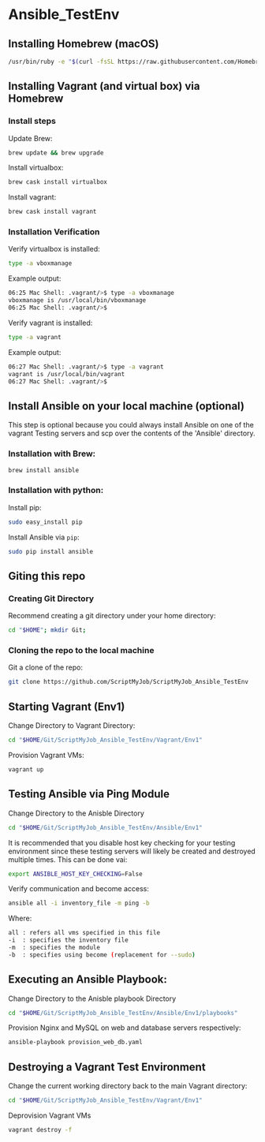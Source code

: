 # Ansible_TestEnv

## Installing Homebrew (macOS)

``` bash
/usr/bin/ruby -e "$(curl -fsSL https://raw.githubusercontent.com/Homebrew/install/master/install)"
```

## Installing Vagrant (and virtual box) via Homebrew

### Install steps

Update Brew:

``` bash
brew update && brew upgrade
```

Install virtualbox:

``` bash
brew cask install virtualbox
```

Install vagrant:

``` bash
brew cask install vagrant
```

### Installation Verification

Verify virtualbox is installed:

``` bash
type -a vboxmanage
```

Example output:

``` bash
06:25 Mac Shell: .vagrant/>$ type -a vboxmanage
vboxmanage is /usr/local/bin/vboxmanage
06:25 Mac Shell: .vagrant/>$
```

Verify vagrant is installed:

``` bash
type -a vagrant
```

Example output:

``` bash
06:27 Mac Shell: .vagrant/>$ type -a vagrant
vagrant is /usr/local/bin/vagrant
06:27 Mac Shell: .vagrant/>$
```

## Install Ansible on your local machine (optional)

This step is optional because you could always install Ansible on one of the vagrant Testing servers and scp over the contents of the 'Ansible' directory.

### Installation with Brew:

``` bash
brew install ansible
```

### Installation with python:

Install pip:

``` bash
sudo easy_install pip
```

Install Ansible via `pip`:

``` bash
sudo pip install ansible
```

## Giting this repo

### Creating Git Directory

Recommend creating a git directory under your home directory:

``` bash
cd "$HOME"; mkdir Git;
```

### Cloning the repo to the local machine

Git a clone of the repo:

``` bash
git clone https://github.com/ScriptMyJob/ScriptMyJob_Ansible_TestEnv
```

## Starting Vagrant (Env1)

Change Directory to Vagrant Directory:

``` bash
cd "$HOME/Git/ScriptMyJob_Ansible_TestEnv/Vagrant/Env1"
```

Provision Vagrant VMs:

``` bash
vagrant up
```

## Testing Ansible via Ping Module

Change Directory to the Anisble Directory

``` bash
cd "$HOME/Git/ScriptMyJob_Ansible_TestEnv/Ansible/Env1"
```

It is recommended that you disable host key checking for your testing environment since these testing servers will likely be created and destroyed multiple times.  This can be done vai:

``` bash
export ANSIBLE_HOST_KEY_CHECKING=False
```

Verify communication and become access:

``` bash
ansible all -i inventory_file -m ping -b
```

Where:

``` bash
all : refers all vms specified in this file
-i  : specifies the inventory file
-m  : specifies the module
-b  : specifies using become (replacement for --sudo)
```
## Executing an Ansible Playbook:

Change Directory to the Anisble playbook Directory

``` bash
cd "$HOME/Git/ScriptMyJob_Ansible_TestEnv/Ansible/Env1/playbooks"
```

Provision Nginx and MySQL on web and database servers respectively:

``` bash
ansible-playbook provision_web_db.yaml
```

## Destroying a Vagrant Test Environment

Change the current working directory back to the main Vagrant directory:

``` bash
cd "$HOME/Git/ScriptMyJob_Ansible_TestEnv/Vagrant/Env1"
```

Deprovision Vagrant VMs

``` bash
vagrant destroy -f
```
